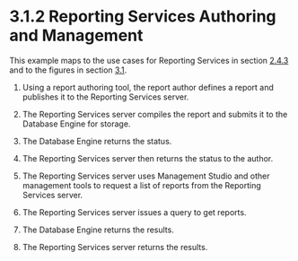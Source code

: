 <html dir="LTR" xmlns:mshelp="http://msdn.microsoft.com/mshelp" xmlns:ddue="http://ddue.schemas.microsoft.com/authoring/2003/5" xmlns:xlink="http://www.w3.org/1999/xlink" xmlns:tool="http://www.microsoft.com/tooltip">
    <head>
        <meta http-equiv="Content-Type" content="text/html; CHARSET=utf-8"></meta>
        <meta name="save" content="history"></meta>
        <title>3.1.2 Reporting Services Authoring and Management</title>
        <xml>
            <mshelp:toctitle title="3.1.2 Reporting Services Authoring and Management"></mshelp:toctitle>
            <mshelp:rltitle title="[MS-SSSO]: Reporting Services Authoring and Management"></mshelp:rltitle>
            <mshelp:keyword index="A" term="e07772ba-c3ca-4ad8-b8d9-61aafea12025"></mshelp:keyword>
            <mshelp:attr name="DCSext.ContentType" value="open specification"></mshelp:attr>
            <mshelp:attr name="AssetID" value="e07772ba-c3ca-4ad8-b8d9-61aafea12025"></mshelp:attr>
            <mshelp:attr name="TopicType" value="kbRef"></mshelp:attr>
            <mshelp:attr name="DCSext.Title" value="[MS-SSSO]: Reporting Services Authoring and Management" />
        </xml>
    </head>
    <body>
        <div id="header">
            <h1 class="heading">3.1.2 Reporting Services Authoring and Management</h1>
        </div>
        <div id="mainSection">
            <div id="mainBody">
                <div id="allHistory" class="saveHistory"></div>
                <div id="sectionSection0" class="section" name="collapseableSection">
                    

<p>This example maps to the use cases for Reporting Services in
section <a href="839cbfbd-2e45-4d69-afda-432a33fbd243.html">2.4.3</a> and to
the figures in section <a href="4cf4424f-ac9e-47c9-b464-cb6cfd355377.html">3.1</a>.</p>

<ol><li><p><span>    </span>Using a report
authoring tool, the report author defines a report and publishes it to the
Reporting Services server. </p>

</li><li><p><span>    </span>The Reporting
Services server compiles the report and submits it to the Database Engine for
storage.</p>

</li><li><p><span>    </span>The Database
Engine returns the status.</p>

</li><li><p><span>    </span>The Reporting
Services server then returns the status to the author.</p>

</li><li><p><span>    </span>The Reporting
Services server uses Management Studio and other management tools to request a
list of reports from the Reporting Services server.</p>

</li><li><p><span>    </span>The Reporting
Services server issues a query to get reports.</p>

</li><li><p><span>    </span>The Database
Engine returns the results.</p>

</li><li><p><span>    </span>The Reporting
Services server returns the results.</p>

</li></ol>
                </div>
            </div>
        </div>
    </body>
</html>